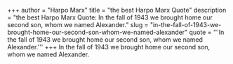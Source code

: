 +++
author = "Harpo Marx"
title = "the best Harpo Marx Quote"
description = "the best Harpo Marx Quote: In the fall of 1943 we brought home our second son, whom we named Alexander."
slug = "in-the-fall-of-1943-we-brought-home-our-second-son-whom-we-named-alexander"
quote = '''In the fall of 1943 we brought home our second son, whom we named Alexander.'''
+++
In the fall of 1943 we brought home our second son, whom we named Alexander.
